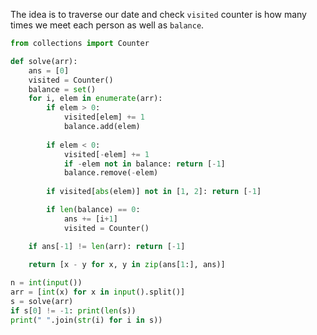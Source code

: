 The idea is to traverse our date and check `visited` counter is how many times we meet each person as well as `balance`.

```python
from collections import Counter

def solve(arr):
    ans = [0]
    visited = Counter()
    balance = set()
    for i, elem in enumerate(arr):
        if elem > 0:
            visited[elem] += 1
            balance.add(elem)
 
        if elem < 0:
            visited[-elem] += 1
            if -elem not in balance: return [-1]
            balance.remove(-elem)
 
        if visited[abs(elem)] not in [1, 2]: return [-1]

        if len(balance) == 0: 
            ans += [i+1]
            visited = Counter()

    if ans[-1] != len(arr): return [-1]
 
    return [x - y for x, y in zip(ans[1:], ans)]

n = int(input())
arr = [int(x) for x in input().split()]
s = solve(arr)
if s[0] != -1: print(len(s))
print(" ".join(str(i) for i in s))
```
